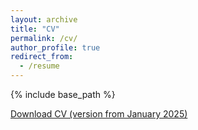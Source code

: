 ```yaml
---
layout: archive
title: "CV"
permalink: /cv/
author_profile: true
redirect_from:
  - /resume
---
```


{% include base_path %}


[Download CV (version from January 2025)](http://metalichen.github.io/files/CV.pdf)
